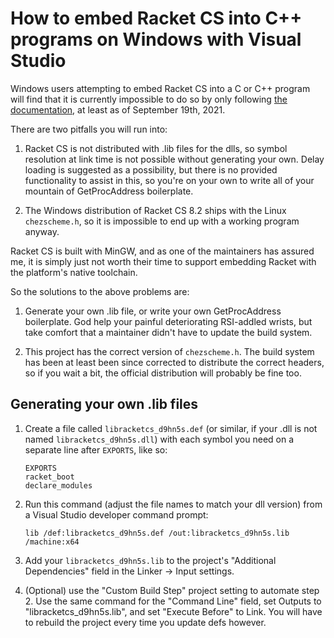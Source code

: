 # How to embed Racket CS into C++ programs on Windows with Visual Studio

Windows users attempting to embed Racket CS into a C or C++ program will find that it is
currently impossible to do so by only following
[the documentation](https://docs.racket-lang.org/inside/cs-embedding.html), at least as of September 19th, 2021.

There are two pitfalls you will run into:

 1. Racket CS is not distributed with .lib files for the dlls, so symbol resolution at link time is
    not possible without generating your own.  Delay loading is suggested as a possibility, but
    there is no provided functionality to assist in this, so you're on your own to write all of your
    mountain of GetProcAddress boilerplate.

 2. The Windows distribution of Racket CS 8.2 ships with the Linux `chezscheme.h`, so it is impossible to
    end up with a working program anyway.

Racket CS is built with MinGW, and as one of the maintainers has assured me, it is simply just not worth their
time to support embedding Racket with the platform's native toolchain.

So the solutions to the above problems are:

 1. Generate your own .lib file, or write your own GetProcAddress boilerplate.  God help your painful deteriorating
    RSI-addled wrists, but take comfort that a maintainer didn't have to update the build system.

 2. This project has the correct version of `chezscheme.h`.  The build system has been at least been since
    corrected to distribute the correct headers, so if you wait a bit, the official distribution will probably be
    fine too.

## Generating your own .lib files

 1. Create a file called `libracketcs_d9hn5s.def` (or similar, if your .dll is not named `libracketcs_d9hn5s.dll`)
    with each symbol you need on a separate line after `EXPORTS`, like so:
    ```
    EXPORTS
    racket_boot
    declare_modules
    ```

 2. Run this command (adjust the file names to match your dll version) from a Visual Studio developer command prompt:
    ```
    lib /def:libracketcs_d9hn5s.def /out:libracketcs_d9hn5s.lib /machine:x64
    ```

 3. Add your `libracketcs_d9hn5s.lib` to the project's "Additional Dependencies" field in the Linker -> Input settings.

 4. (Optional) use the "Custom Build Step" project setting to automate step 2.  Use the same command for the "Command Line" field,
    set Outputs to "libracketcs_d9hn5s.lib", and set "Execute Before" to Link.  You will have to rebuild the project every time you
    update defs however.
